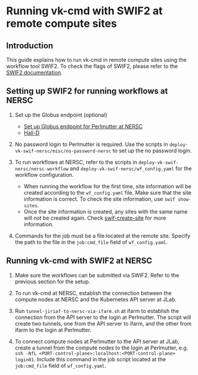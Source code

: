 # Running vk-cmd with SWIF2 at remote compute sites

## Introduction
This guide explains how to run vk-cmd in remote compute sites using the workflow tool SWIF2. To check the flags of SWIF2, please refer to the [SWIF2 documentation](https://scicomp.jlab.org/cli/swif.html).

## Setting up SWIF2 for running workflows at NERSC
1. Set up the Globus endpoint (optional)
    - [Set up Globus endpoint for Perlmutter at NERSC](https://davidljlab.wordpress.com/2018/07/18/swif2-testing/)
    - [Hall-D](https://halldweb.jlab.org/wiki/index.php/HOWTO_Execute_a_Launch_using_NERSC)

2. No password login to Perlmutter is required. Use the scripts in `deploy-vk-swif-nersc/misc/no-password-nersc` to set up the no password login.

3. To run workflows at NERSC, refer to the scripts in `deploy-vk-swif-nersc/nersc-workflow` and `deploy-vk-swif-nersc/wf_config.yaml` for the workflow configuration.
    - When running the workflow for the first time, site information will be created according to the `wf_config.yaml` file. Make sure that the site information is correct. To check the site information, use `swif show-sites`.
    - Once the site information is created, any sites with the same name will not be created again. Check [swif-create-site](https://scicomp.jlab.org/cli/create.html) for more information.

4. Commands for the job must be a file located at the remote site. Specify the path to the file in the `job:cmd_file` field of `wf_config.yaml`.

## Running vk-cmd with SWIF2 at NERSC
1. Make sure the workflows can be submitted via SWIF2. Refer to the previous section for the setup.

2. To run vk-cmd at NERSC, establish the connection between the compute nodes at NERSC and the Kubernetes API server at JLab.

3. Run `tunnel-jiriaf-to-nersc-via-ifarm.sh` at ifarm to establish the connection from the API server to the login at Perlmutter. The script will create two tunnels, one from the API server to ifarm, and the other from ifarm to the login at Perlmutter.

4. To connect compute nodes at Perlmutter to the API server at JLab, create a tunnel from the compute nodes to the login at Perlmutter, e.g. `ssh -NfL <PORT-control-plane>:localhost:<PORT-control-plane> login01`. Include this command in the job script located at the `job:cmd_file` field of `wf_config.yaml`.